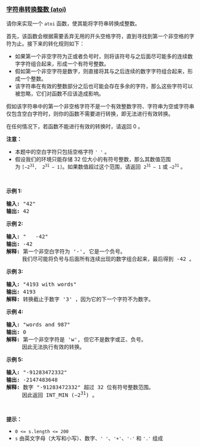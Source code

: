### [字符串转换整数 (atoi)](https://leetcode-cn.com/problems/string-to-integer-atoi)

<p>请你来实现一个 <code>atoi</code> 函数，使其能将字符串转换成整数。</p>

<p>首先，该函数会根据需要丢弃无用的开头空格字符，直到寻找到第一个非空格的字符为止。接下来的转化规则如下：</p>

<ul>
	<li>如果第一个非空字符为正或者负号时，则将该符号与之后面尽可能多的连续数字字符组合起来，形成一个有符号整数。</li>
	<li>假如第一个非空字符是数字，则直接将其与之后连续的数字字符组合起来，形成一个整数。</li>
	<li>该字符串在有效的整数部分之后也可能会存在多余的字符，那么这些字符可以被忽略，它们对函数不应该造成影响。</li>
</ul>

<p>假如该字符串中的第一个非空格字符不是一个有效整数字符、字符串为空或字符串仅包含空白字符时，则你的函数不需要进行转换，即无法进行有效转换。</p>

<p>在任何情况下，若函数不能进行有效的转换时，请返回 0 。</p>

<p><strong>注意：</strong></p>

<ul>
	<li>本题中的空白字符只包括空格字符 <code>' '</code> 。</li>
	<li>假设我们的环境只能存储 32 位大小的有符号整数，那么其数值范围为 <code>[−2<sup>31</sup>,  2<sup>31 </sup>− 1]</code>。如果数值超过这个范围，请返回  <code>2<sup>31 </sup>− 1</code> 或 <code>−2<sup>31</sup></code> 。</li>
</ul>

<p> </p>

<p><strong>示例 1:</strong></p>

<pre>
<strong>输入:</strong> "42"
<strong>输出:</strong> 42
</pre>

<p><strong>示例 2:</strong></p>

<pre>
<strong>输入:</strong> "   -42"
<strong>输出:</strong> -42
<strong>解释: </strong>第一个非空白字符为 '-', 它是一个负号。
     我们尽可能将负号与后面所有连续出现的数字组合起来，最后得到 -42 。
</pre>

<p><strong>示例 3:</strong></p>

<pre>
<strong>输入:</strong> "4193 with words"
<strong>输出:</strong> 4193
<strong>解释:</strong> 转换截止于数字 '3' ，因为它的下一个字符不为数字。
</pre>

<p><strong>示例 4:</strong></p>

<pre>
<strong>输入:</strong> "words and 987"
<strong>输出:</strong> 0
<strong>解释:</strong> 第一个非空字符是 'w', 但它不是数字或正、负号。
     因此无法执行有效的转换。</pre>

<p><strong>示例 5:</strong></p>

<pre>
<strong>输入:</strong> "-91283472332"
<strong>输出:</strong> -2147483648
<strong>解释:</strong> 数字 "-91283472332" 超过 32 位有符号整数范围。 
     因此返回 INT_MIN (−2<sup>31</sup>) 。
</pre>

<p> </p>

<p><strong>提示：</strong></p>

<ul>
	<li><code>0 <= s.length <= 200</code></li>
	<li><code>s</code> 由英文字母（大写和小写）、数字、<code>' '</code>、<code>'+'</code>、<code>'-'</code> 和 <code>'.'</code> 组成</li>
</ul>

